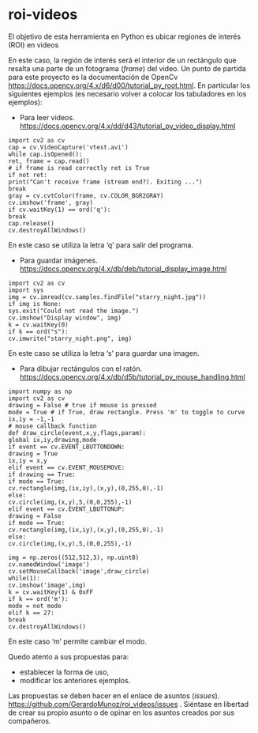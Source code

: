 # roi-videos

El objetivo de esta herramienta en Python es ubicar regiones de interés (ROI) en videos

En este caso, la región de interés será el interior de un rectángulo que resalta una parte de un fotograma (*frame*) del video.
Un punto de partida para este proyecto es la documentación de OpenCv https://docs.opencv.org/4.x/d6/d00/tutorial_py_root.html. En particular los siguientes ejemplos (es necesario volver a colocar los tabuladores en los ejemplos):
* Para leer videos. https://docs.opencv.org/4.x/dd/d43/tutorial_py_video_display.html
```import numpy as np
import cv2 as cv
cap = cv.VideoCapture('vtest.avi')
while cap.isOpened():
ret, frame = cap.read()
# if frame is read correctly ret is True
if not ret:
print("Can't receive frame (stream end?). Exiting ...")
break
gray = cv.cvtColor(frame, cv.COLOR_BGR2GRAY)
cv.imshow('frame', gray)
if cv.waitKey(1) == ord('q'):
break
cap.release()
cv.destroyAllWindows()
```
En este caso se utiliza la letra ‘q’ para salir del programa.

*  Para guardar imágenes. https://docs.opencv.org/4.x/db/deb/tutorial_display_image.html
```
import cv2 as cv
import sys
img = cv.imread(cv.samples.findFile("starry_night.jpg"))
if img is None:
sys.exit("Could not read the image.")
cv.imshow("Display window", img)
k = cv.waitKey(0)
if k == ord("s"):
cv.imwrite("starry_night.png", img)

```
En este caso se utiliza la letra ‘s’ para guardar una imagen.

* Para dibujar rectángulos con el ratón. https://docs.opencv.org/4.x/db/d5b/tutorial_py_mouse_handling.html
```
import numpy as np
import cv2 as cv
drawing = False # true if mouse is pressed
mode = True # if True, draw rectangle. Press 'm' to toggle to curve
ix,iy = -1,-1
# mouse callback function
def draw_circle(event,x,y,flags,param):
global ix,iy,drawing,mode
if event == cv.EVENT_LBUTTONDOWN:
drawing = True
ix,iy = x,y
elif event == cv.EVENT_MOUSEMOVE:
if drawing == True:
if mode == True:
cv.rectangle(img,(ix,iy),(x,y),(0,255,0),-1)
else:
cv.circle(img,(x,y),5,(0,0,255),-1)
elif event == cv.EVENT_LBUTTONUP:
drawing = False
if mode == True:
cv.rectangle(img,(ix,iy),(x,y),(0,255,0),-1)
else:
cv.circle(img,(x,y),5,(0,0,255),-1)

img = np.zeros((512,512,3), np.uint8)
cv.namedWindow('image')
cv.setMouseCallback('image',draw_circle)
while(1):
cv.imshow('image',img)
k = cv.waitKey(1) & 0xFF
if k == ord('m'):
mode = not mode
elif k == 27:
break
cv.destroyAllWindows()

```
En este caso ‘m’ permite cambiar el modo.

Quedo atento a sus propuestas para:
* establecer la forma de uso,
* modificar los anteriores ejemplos.

Las propuestas se deben hacer en el enlace de asuntos (*issues*). https://github.com/GerardoMunoz/roi_videos/issues . Siéntase en libertad de crear su propio  asunto o de opinar en los asuntos creados por sus compañeros.




